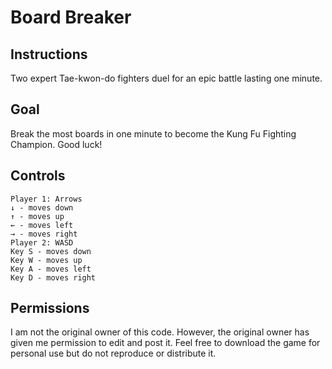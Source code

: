 # Board Breaker 

## Instructions
Two expert Tae-kwon-do fighters duel for an epic battle lasting one minute.

## Goal
Break the most boards in one minute to become the Kung Fu Fighting Champion. Good luck!

## Controls
```
Player 1: Arrows
↓ - moves down
↑ - moves up
← - moves left
→ - moves right
Player 2: WASD
Key S - moves down
Key W - moves up
Key A - moves left
Key D - moves right
```

## Permissions
I am not the original owner of this code. However, the original owner has given me permission to edit and post it. Feel free to download the game for personal use but do not reproduce or distribute it.
